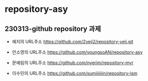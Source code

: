 # repository-asy

## 230313-github repository 과제



* 예지의 URL주소 <https://github.com/2yeji2/repository-yeji.git>


* 안소영의 URL주소 <https://github.com/youngsoAN/repository-asy>


* 문예림의 URL주소 <https://github.com/nyerim/repository-myr>


* 이수민의 URL주소 <https://github.com/sumiiiiiiin/repository-lsm>

